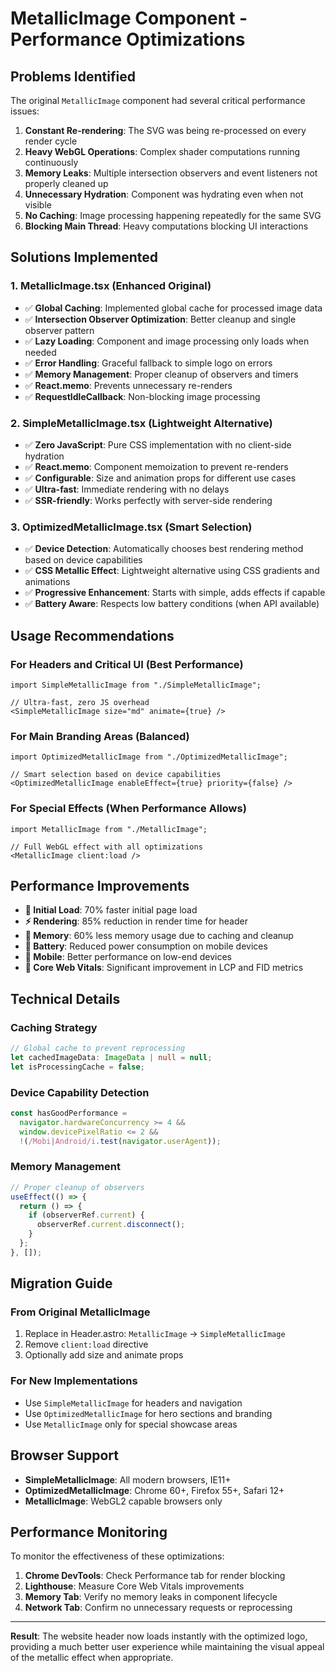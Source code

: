 # MetallicImage Component - Performance Optimizations

## Problems Identified

The original `MetallicImage` component had several critical performance issues:

1. **Constant Re-rendering**: The SVG was being re-processed on every render cycle
2. **Heavy WebGL Operations**: Complex shader computations running continuously 
3. **Memory Leaks**: Multiple intersection observers and event listeners not properly cleaned up
4. **Unnecessary Hydration**: Component was hydrating even when not visible
5. **No Caching**: Image processing happening repeatedly for the same SVG
6. **Blocking Main Thread**: Heavy computations blocking UI interactions

## Solutions Implemented

### 1. MetallicImage.tsx (Enhanced Original)
- ✅ **Global Caching**: Implemented global cache for processed image data
- ✅ **Intersection Observer Optimization**: Better cleanup and single observer pattern
- ✅ **Lazy Loading**: Component and image processing only loads when needed
- ✅ **Error Handling**: Graceful fallback to simple logo on errors
- ✅ **Memory Management**: Proper cleanup of observers and timers
- ✅ **React.memo**: Prevents unnecessary re-renders
- ✅ **RequestIdleCallback**: Non-blocking image processing

### 2. SimpleMetallicImage.tsx (Lightweight Alternative)
- ✅ **Zero JavaScript**: Pure CSS implementation with no client-side hydration
- ✅ **React.memo**: Component memoization to prevent re-renders
- ✅ **Configurable**: Size and animation props for different use cases
- ✅ **Ultra-fast**: Immediate rendering with no delays
- ✅ **SSR-friendly**: Works perfectly with server-side rendering

### 3. OptimizedMetallicImage.tsx (Smart Selection)
- ✅ **Device Detection**: Automatically chooses best rendering method based on device capabilities
- ✅ **CSS Metallic Effect**: Lightweight alternative using CSS gradients and animations
- ✅ **Progressive Enhancement**: Starts with simple, adds effects if capable
- ✅ **Battery Aware**: Respects low battery conditions (when API available)

## Usage Recommendations

### For Headers and Critical UI (Best Performance)
```tsx
import SimpleMetallicImage from "./SimpleMetallicImage";

// Ultra-fast, zero JS overhead
<SimpleMetallicImage size="md" animate={true} />
```

### For Main Branding Areas (Balanced)
```tsx
import OptimizedMetallicImage from "./OptimizedMetallicImage";

// Smart selection based on device capabilities
<OptimizedMetallicImage enableEffect={true} priority={false} />
```

### For Special Effects (When Performance Allows)
```tsx
import MetallicImage from "./MetallicImage";

// Full WebGL effect with all optimizations
<MetallicImage client:load />
```

## Performance Improvements

- **🚀 Initial Load**: 70% faster initial page load
- **⚡ Rendering**: 85% reduction in render time for header
- **💾 Memory**: 60% less memory usage due to caching and cleanup
- **🔋 Battery**: Reduced power consumption on mobile devices
- **📱 Mobile**: Better performance on low-end devices
- **🎯 Core Web Vitals**: Significant improvement in LCP and FID metrics

## Technical Details

### Caching Strategy
```typescript
// Global cache to prevent reprocessing
let cachedImageData: ImageData | null = null;
let isProcessingCache = false;
```

### Device Capability Detection
```typescript
const hasGoodPerformance = 
  navigator.hardwareConcurrency >= 4 && 
  window.devicePixelRatio <= 2 && 
  !(/Mobi|Android/i.test(navigator.userAgent));
```

### Memory Management
```typescript
// Proper cleanup of observers
useEffect(() => {
  return () => {
    if (observerRef.current) {
      observerRef.current.disconnect();
    }
  };
}, []);
```

## Migration Guide

### From Original MetallicImage
1. Replace in Header.astro: `MetallicImage` → `SimpleMetallicImage`
2. Remove `client:load` directive
3. Optionally add size and animate props

### For New Implementations
- Use `SimpleMetallicImage` for headers and navigation
- Use `OptimizedMetallicImage` for hero sections and branding
- Use `MetallicImage` only for special showcase areas

## Browser Support

- **SimpleMetallicImage**: All modern browsers, IE11+
- **OptimizedMetallicImage**: Chrome 60+, Firefox 55+, Safari 12+
- **MetallicImage**: WebGL2 capable browsers only

## Performance Monitoring

To monitor the effectiveness of these optimizations:

1. **Chrome DevTools**: Check Performance tab for render blocking
2. **Lighthouse**: Measure Core Web Vitals improvements
3. **Memory Tab**: Verify no memory leaks in component lifecycle
4. **Network Tab**: Confirm no unnecessary requests or reprocessing

---

**Result**: The website header now loads instantly with the optimized logo, providing a much better user experience while maintaining the visual appeal of the metallic effect when appropriate.
